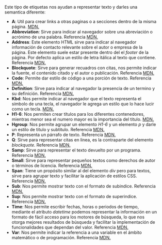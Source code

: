 Este tipo de etiquetas nos ayudan a representar texto y darles una semantica diferente:

- **A**: Util para crear links a otras paginas o a secciones dentro de la misma página. [MDN.](https://developer.mozilla.org/en-US/docs/Web/HTML/Element/a)
- **Abbreviation**: Sirve para indicar al navegador sobre una abreviación o acrónimo de una palabra. Referencia [MDN.](https://developer.mozilla.org/en-US/docs/Web/HTML/Element/abbr)
- **Address**: Este elemento HTML sirve para indicar al navegador información de contacto relevante sobre el autor o empresa de la página. Este elemento suele estar presente dentro del el *footer* de la página. Por defecto aplica un estilo de letra itálica al texto que contiene. Referencia [MDN.](https://developer.mozilla.org/en-US/docs/Web/HTML/Element/address)
- **Blockquote**: Sirve para generar recuadros con citas, nos permite indicar la fuente, el contenido citado y el autor o publicación. Referencia [MDN.](https://developer.mozilla.org/en-US/docs/Web/HTML/Element/blockquote)
- **Code**: Permite dar estilo de código a una porción de texto. Referencia [MDN.](https://developer.mozilla.org/en-US/docs/Web/HTML/Element/code)
- **Definition**: Sirve para indicar al navegador la presencia de un termino y su definición. Referencia [MDN.](https://developer.mozilla.org/en-US/docs/Web/HTML/Element/dfn)
- **Kbd**: Nos permite indicar al navegador que el texto representa el símbolo de una tecla, el navegador le agrega un estilo que lo hace lucir como un tecla. [MDN.](https://developer.mozilla.org/en-US/docs/Web/HTML/Element/kbd)
- **H1-6**: Nos permiten crear títulos para los diferentes contenedores, mientras menor sea el numero mayor es la importancia del titulo. [MDN.](https://developer.mozilla.org/en-US/docs/Web/HTML/Element/Heading_Elements)
- **Hgroup**: Nos permite agrupar un elemento *H1-6* y un elemento *p* y darle un estilo de titulo y subtitulo. Referencia [MDN.](https://developer.mozilla.org/en-US/docs/Web/HTML/Element/hgroup)
- **P**: Representa un párrafo de texto. Referencia [MDN.](https://developer.mozilla.org/en-US/docs/Web/HTML/Element/p)
- **Q**: Sirve para representar citas en linea, es la contraparte del elemento *blockquote*. Referencia [MDN.](https://developer.mozilla.org/en-US/docs/Web/HTML/Element/q)
- **Samp**: Sirve para representar el texto devuelto por un programa. Referencia [MDN.](https://developer.mozilla.org/en-US/docs/Web/HTML/Element/samp)
- **Small**: Sirve para representar pequeños textos como derechos de autor o términos de licencia. Referencia [MDN.](https://developer.mozilla.org/en-US/docs/Web/HTML/Element/small)
- **Span**: Tiene un propósito similar al del elemento *div* pero para textos, sirve para agrupar texto y facilitar la aplicación de estilos CSS. Referencia [MDN.](https://developer.mozilla.org/en-US/docs/Web/HTML/Element/span)
- **Sub**: Nos permite mostrar texto con el formato de subindice. Referencia [MDN.](https://developer.mozilla.org/en-US/docs/Web/HTML/Element/sub)
- **Sup**: Nos permite mostrar texto con el formato de superindice. Referencia [MDN.](https://developer.mozilla.org/en-US/docs/Web/HTML/Element/sup)
- **Time**: Nos permite escribir fechas, horas o periodos de tiempo, mediante el atributo *datetime* podemos representar la información en un formato de fácil acceso para los motores de búsqueda, lo que nos otorga mejores resultados de búsqueda y facilitar la implementación de funcionalidades que dependan del valor. Referencia [MDN.](https://developer.mozilla.org/en-US/docs/Web/HTML/Element/time)
- **Var**: Nos permite indicar la referencia a una variable en el ámbito matemático o de programación. Referencia [MDN.](https://developer.mozilla.org/en-US/docs/Web/HTML/Element/var)